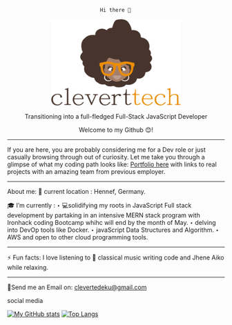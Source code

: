                                   Hi there 👋

  <p align="center"> <a href="http://cleverttech.com"><img src="https://github.com/Cleverttech/Cleverttech/blob/main/readme-logo.png" alt="CLeverttech-Logo" margin="auto 0px" width="300" height="200"/></a>
</p>

<p align="center">
Transitioning into a full-fledged Full-Stack JavaScript Developer</p>

 <p align="center"> Welcome to my Github 😊!</p>
 <hr> 
 If you are here, you are probably considering me for a Dev role or just casually browsing through out of curiosity. Let me take you through a glimpse of what my coding path looks like:
<a href="http://cleverttech.com">Portfolio here</a> with links to real projects with an amazing team from previous employer.

 <hr> 
 
About me:
📍 current location : Hennef, Germany.
 
🎓 I’m currently :
‣  💻solidifying my roots in JavaScript Full stack development by partaking in an intensive MERN stack program with Ironhack coding Bootcamp whihc will end by the month of May.
‣  delving into DevOp tools like Docker.
‣ javaScript Data Structures and Algorithm.
‣ AWS and open to other cloud programming tools.

 <hr>
 
⚡ Fun facts: I love listening to 🎵 classical music writing code and Jhene Aiko while relaxing.
 <hr>
 
📩Send me an Email on: clevertedeku@gmail.com

social media
 



[![My GitHub stats](https://github-readme-stats.vercel.app/api?username=Cleverttech&hide=prs&show_icons=true&theme=dracula)](https://github.com/anuraghazra/github-readme-stats)
[![Top Langs](https://github-readme-stats.vercel.app/api/top-langs/?username=Cleverttech&layout=compact&theme=dracula)](https://github.com/Cleverttech/github-readme-stats)

